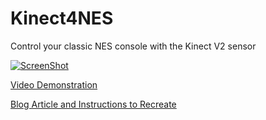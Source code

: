 Kinect4NES
==========

Control your classic NES console with the Kinect V2 sensor

[![ScreenShot](https://i.ytimg.com/vi/5LQ7ks8HfQA/hqdefault.jpg)](https://www.youtube.com/watch?v=5LQ7ks8HfQA)

[Video Demonstration](https://www.youtube.com/watch?v=5LQ7ks8HfQA)

[Blog Article and Instructions to Recreate](http://pjdecarlo.com/2014/10/kinect4nes-control-your-classic-nes-with-the-power-of-kinect-v2.html)
